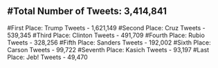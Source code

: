 #Total Number of Tweets: 3,414,841 
---
#First Place: Trump Tweets - 1,621,149
#Second Place: Cruz Tweets - 539,345
#Third Place: Clinton Tweets - 491,709
#Fourth Place: Rubio Tweets - 328,256
#Fifth Place: Sanders Tweets - 192,002
#Sixth Place: Carson Tweets - 99,722
#Seventh Place: Kasich Tweets - 93,197
#Last Place: Jeb! Tweets - 49,470
